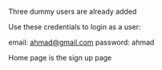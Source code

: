 Three dummy users are already added

Use these credentials to login as a user:

email: ahmad@gmail.com
password: ahmad

Home page is the sign up page

